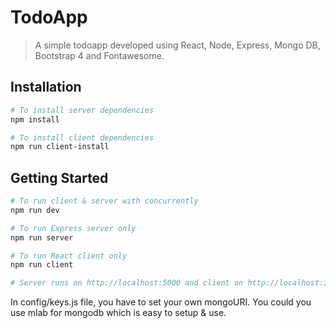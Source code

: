 # TodoApp
> A simple todoapp developed using React, Node, Express, Mongo DB, Bootstrap 4 and Fontawesome.

## Installation

```bash
# To install server dependencies
npm install

# To install client dependencies
npm run client-install
```
## Getting Started

```bash
# To run client & server with concurrently
npm run dev

# To run Express server only
npm run server

# To run React client only
npm run client

# Server runs on http://localhost:5000 and client on http://localhost:3000
```

In config/keys.js file, you have to set your own mongoURI. You could you use mlab for mongodb which is easy to setup & use.
